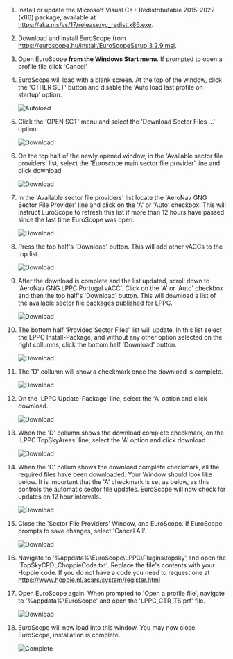 ---
---

1.   Install or update the Microsoft Visual C++ Redistributable 2015-2022 (x86) package, available at https://aka.ms/vs/17/release/vc_redist.x86.exe.

2.   Download and install EuroScope from https://euroscope.hu/install/EuroScopeSetup.3.2.9.msi.

3.   Open EuroScope **from the Windows Start menu**. If prompted to open a profile file click 'Cancel'

4.   EuroScope will load with a blank screen. At the top of the window, click the 'OTHER SET' button and disable the 'Auto load last profile on startup' option.

     ![Autoload](/assets/img/aload.png)

5.   Click the 'OPEN SCT' menu and select the 'Download Sector Files ...' option.

     ![Download](/assets/img/dl.png)

6.  On the top half of the newly opened window, in the 'Available sector file providers' list, select the 'Euroscope main sector file provider' line and click download

     ![Download](/assets/img/gng.png)

7.  In the 'Available sector file providers' list locate the 'AeroNav GNG Sector File Provider' line and click on the 'A' or 'Auto' checkbox. This will instruct EuroScope to refresh this list if more than 12 hours have passed since the last time EuroScope was open.

     ![Download](/assets/img/sf1.png)

8.  Press the top half's 'Download' button. This will add other vACCs to the top list.

     ![Download](/assets/img/sf2.png)

10.  After the download is complete and the list updated, scroll down to 'AeroNav GNG LPPC Portugal vACC'. Click on the 'A' or 'Auto' checkbox and then the top half's 'Download' button. This will download a list of the available sector file packages published for LPPC.

     ![Download](/assets/img/sf3.png)

11.  The bottom half 'Provided Sector Files' list will update. In this list select the LPPC Install-Package, and without any other option selected on the right collumns, click the bottom half 'Download' button.

     ![Download](/assets/img/ptinst.png)

12.  The 'D' collumn will show a checkmark once the download is complete.

     ![Download](/assets/img/ptdld.png)

13.  On the 'LPPC Update-Package' line, select the 'A' option and click download.

     ![Download](/assets/img/dlup.png)

14.  When the 'D' collumn shows the download complete checkmark, on the 'LPPC TopSkyAreas' line, select the 'A' option and click download.

     ![Download](/assets/img/dlar.png)

15.  When the 'D' collum shows the download complete checkmark, all the required files have been downloaded. Your Window should look like below. It is important that the 'A' checkmark is set as below, as this controls the automatic sector file updates. EuroScope will now check for updates on 12 hour intervals. 

     ![Download](/assets/img/dlcomplete.png)

16.  Close the 'Sector File Providers' Window, and EuroScope. If EuroScope prompts to save changes, select 'Cancel All'.

     ![Download](/assets/img/cancel.png)

17.  Navigate to '%appdata%\EuroScope\LPPC\Plugins\topsky' and open the 'TopSkyCPDLChoppieCode.txt'. Replace the file's contents with your Hoppie code. If you do not have a code you need to request one at https://www.hoppie.nl/acars/system/register.html

18.  Open EuroScope again. When prompted to 'Open a profile file', navigate to '%appdata%\EuroScope' and open the 'LPPC_CTR_TS.prf' file.

     ![Download](/assets/img/prof.png)

19.  EuroScope will now load into this window. You may now close EuroScope, installation is complete.

     ![Complete](/assets/img/complete.png)
